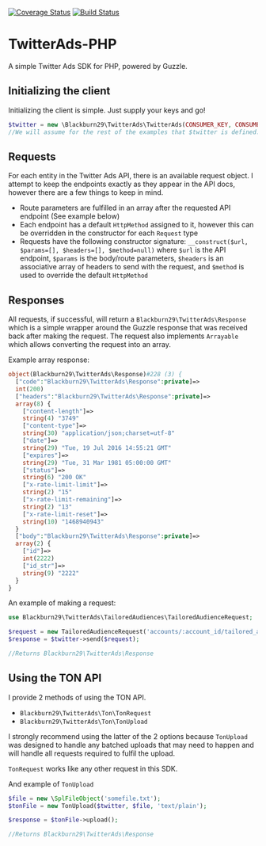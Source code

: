 [![Coverage Status](https://coveralls.io/repos/github/Blackburn29/TwitterAds-PHP/badge.svg?branch=master)](https://coveralls.io/github/Blackburn29/TwitterAds-PHP?branch=master)
[![Build Status](https://travis-ci.org/Blackburn29/TwitterAds-PHP.svg?branch=master)](https://travis-ci.org/Blackburn29/TwitterAds-PHP)

# TwitterAds-PHP
A simple Twitter Ads SDK for PHP, powered by Guzzle.

## Initializing the client
Initializing the client is simple. Just supply your keys and go!
```php
$twitter = new \Blackburn29\TwitterAds\TwitterAds(CONSUMER_KEY, CONSUMER_SECRET, ACCESS_TOKEN, TOKEN_SECRET);
//We will assume for the rest of the examples that $twitter is defined.
```

## Requests
For each entity in the Twitter Ads API, there is an available request object.
I attempt to keep the endpoints exactly as they appear in the API docs, however there are a few things to keep in mind.

- Route parameters are fulfilled in an array after the requested API endpoint (See example below)
- Each endpoint has a default `HttpMethod` assigned to it, however this can be overridden in the constructor for each `Request` type
- Requests have the following constructor signature: `__construct($url, $params=[], $headers=[], $method=null)` where `$url` is the API endpoint, `$params` is the body/route parameters, `$headers` is an associative array of headers to send with the request, and `$method` is used to override the default `HttpMethod`

## Responses
All requests, if successful, will return a `Blackburn29\TwitterAds\Response` which is a simple wrapper around the Guzzle response that was 
received back after making the request. The request also implements `Arrayable` which allows converting the request into an array.

Example array response:
```php
object(Blackburn29\TwitterAds\Response)#228 (3) {
  ["code":"Blackburn29\TwitterAds\Response":private]=>
  int(200)
  ["headers":"Blackburn29\TwitterAds\Response":private]=>
  array(8) {
    ["content-length"]=>
    string(4) "3749"
    ["content-type"]=>
    string(30) "application/json;charset=utf-8"
    ["date"]=>
    string(29) "Tue, 19 Jul 2016 14:55:21 GMT"
    ["expires"]=>
    string(29) "Tue, 31 Mar 1981 05:00:00 GMT"
    ["status"]=>
    string(6) "200 OK"
    ["x-rate-limit-limit"]=>
    string(2) "15"
    ["x-rate-limit-remaining"]=>
    string(2) "13"
    ["x-rate-limit-reset"]=>
    string(10) "1468940943"
  }
  ["body":"Blackburn29\TwitterAds\Response":private]=>
  array(2) {
    ["id"]=>
    int(2222)
    ["id_str"]=>
    string(9) "2222"
  }
}
```

An example of making a request:
```php
use Blackburn29\TwitterAds\TailoredAudiences\TailoredAudienceRequest;

$request = new TailoredAudienceRequest('accounts/:account_id/tailored_audiences', ['account_id' => ACCOUNT]);
$response = $twitter->send($request);

//Returns Blackburn29\TwitterAds\Response
```

## Using the TON API
I provide 2 methods of using the TON API.

- `Blackburn29\TwitterAds\Ton\TonRequest`
- `Blackburn29\TwitterAds\Ton\TonUpload`

I strongly recommend using the latter of the 2 options because `TonUpload` was designed to handle any batched uploads that may
need to happen and will handle all requests required to fulfil the upload.

`TonRequest` works like any other request in this SDK. 

And example of `TonUpload`
```php
$file = new \SplFileObject('somefile.txt');
$tonFile = new TonUpload($twitter, $file, 'text/plain');

$response = $tonFile->upload();

//Returns Blackburn29\TwitterAds\Response
```
